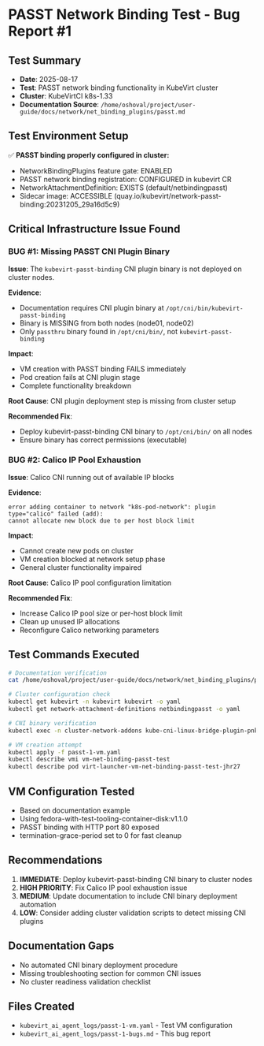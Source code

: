 # PASST Network Binding Test - Bug Report #1

## Test Summary
- **Date**: 2025-08-17
- **Test**: PASST network binding functionality in KubeVirt cluster
- **Cluster**: KubeVirtCI k8s-1.33 
- **Documentation Source**: `/home/oshoval/project/user-guide/docs/network/net_binding_plugins/passt.md`

## Test Environment Setup
✅ **PASST binding properly configured in cluster:**
- NetworkBindingPlugins feature gate: ENABLED 
- PASST network binding registration: CONFIGURED in kubevirt CR
- NetworkAttachmentDefinition: EXISTS (default/netbindingpasst)
- Sidecar image: ACCESSIBLE (quay.io/kubevirt/network-passt-binding:20231205_29a16d5c9)

## Critical Infrastructure Issue Found

### BUG #1: Missing PASST CNI Plugin Binary
**Issue**: The `kubevirt-passt-binding` CNI plugin binary is not deployed on cluster nodes.

**Evidence**:
- Documentation requires CNI plugin binary at `/opt/cni/bin/kubevirt-passt-binding`
- Binary is MISSING from both nodes (node01, node02)
- Only `passthru` binary found in `/opt/cni/bin/`, not `kubevirt-passt-binding`

**Impact**: 
- VM creation with PASST binding FAILS immediately
- Pod creation fails at CNI plugin stage
- Complete functionality breakdown

**Root Cause**: CNI plugin deployment step is missing from cluster setup

**Recommended Fix**: 
- Deploy kubevirt-passt-binding CNI binary to `/opt/cni/bin/` on all nodes
- Ensure binary has correct permissions (executable)

### BUG #2: Calico IP Pool Exhaustion 
**Issue**: Calico CNI running out of available IP blocks

**Evidence**:
```
error adding container to network "k8s-pod-network": plugin type="calico" failed (add): 
cannot allocate new block due to per host block limit
```

**Impact**: 
- Cannot create new pods on cluster
- VM creation blocked at network setup phase
- General cluster functionality impaired

**Root Cause**: Calico IP pool configuration limitation

**Recommended Fix**:
- Increase Calico IP pool size or per-host block limit
- Clean up unused IP allocations
- Reconfigure Calico networking parameters

## Test Commands Executed
```bash
# Documentation verification
cat /home/oshoval/project/user-guide/docs/network/net_binding_plugins/passt.md

# Cluster configuration check
kubectl get kubevirt -n kubevirt kubevirt -o yaml
kubectl get network-attachment-definitions netbindingpasst -o yaml

# CNI binary verification
kubectl exec -n cluster-network-addons kube-cni-linux-bridge-plugin-pnktm -- ls -la /opt/cni/bin/

# VM creation attempt
kubectl apply -f passt-1-vm.yaml
kubectl describe vmi vm-net-binding-passt-test
kubectl describe pod virt-launcher-vm-net-binding-passt-test-jhr27
```

## VM Configuration Tested
- Based on documentation example
- Using fedora-with-test-tooling-container-disk:v1.1.0
- PASST binding with HTTP port 80 exposed
- termination-grace-period set to 0 for fast cleanup

## Recommendations
1. **IMMEDIATE**: Deploy kubevirt-passt-binding CNI binary to cluster nodes
2. **HIGH PRIORITY**: Fix Calico IP pool exhaustion issue  
3. **MEDIUM**: Update documentation to include CNI binary deployment automation
4. **LOW**: Consider adding cluster validation scripts to detect missing CNI plugins

## Documentation Gaps
- No automated CNI binary deployment procedure
- Missing troubleshooting section for common CNI issues
- No cluster readiness validation checklist

## Files Created
- `kubevirt_ai_agent_logs/passt-1-vm.yaml` - Test VM configuration
- `kubevirt_ai_agent_logs/passt-1-bugs.md` - This bug report
